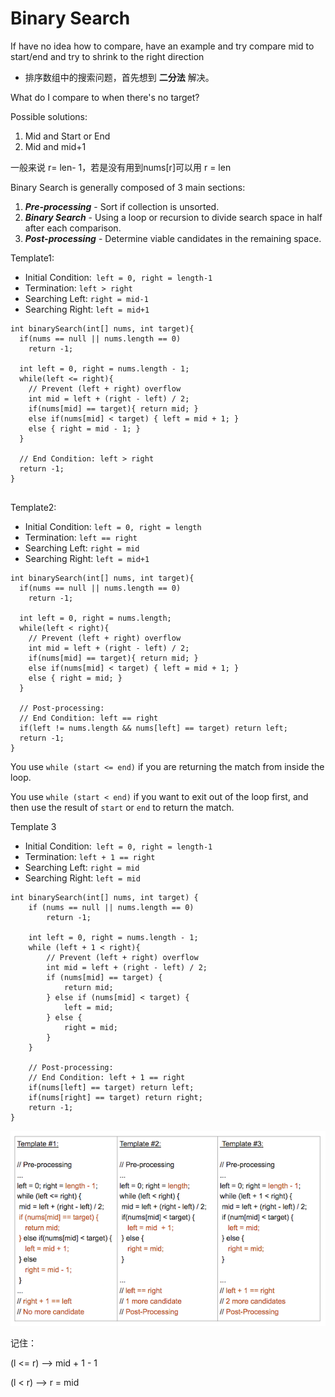 # Binary Search



If have no idea how to compare, have an example and try compare mid to start/end and try to shrink to the right direction

* 排序数组中的搜索问题，首先想到 **二分法** 解决。

What do I compare to when there's no target?

Possible solutions:

1. Mid and Start or End
2. Mid and mid+1



一般来说 r= len-  1，若是没有用到nums\[r]可以用 r = len

Binary Search is generally composed of 3 main sections:

1. _**Pre-processing**_ - Sort if collection is unsorted.
2. _**Binary Search**_ - Using a loop or recursion to divide search space in half after each comparison.
3. _**Post-processing**_ - Determine viable candidates in the remaining space.

Template1:

* Initial Condition:` left = 0, right = length-1`
* Termination: `left > right`
* Searching Left: `right = mid-1`
* Searching Right: `left = mid+1`

```
int binarySearch(int[] nums, int target){
  if(nums == null || nums.length == 0)
    return -1;

  int left = 0, right = nums.length - 1;
  while(left <= right){
    // Prevent (left + right) overflow
    int mid = left + (right - left) / 2;
    if(nums[mid] == target){ return mid; }
    else if(nums[mid] < target) { left = mid + 1; }
    else { right = mid - 1; }
  }

  // End Condition: left > right
  return -1;
}


```

Template2:



* Initial Condition: `left = 0, right = length`
* Termination: `left == right`
* Searching Left: `right = mid`
* Searching Right: `left = mid+1`

```
int binarySearch(int[] nums, int target){
  if(nums == null || nums.length == 0)
    return -1;

  int left = 0, right = nums.length;
  while(left < right){
    // Prevent (left + right) overflow
    int mid = left + (right - left) / 2;
    if(nums[mid] == target){ return mid; }
    else if(nums[mid] < target) { left = mid + 1; }
    else { right = mid; }
  }

  // Post-processing:
  // End Condition: left == right
  if(left != nums.length && nums[left] == target) return left;
  return -1;
}
```

You use `while (start <= end)` if you are returning the match from inside the loop.

You use `while (start < end)` if you want to exit out of the loop first, and then use the result of `start` or `end` to return the match.



Template 3



* Initial Condition:` left = 0, right = length-1`
* Termination: `left + 1 == right`
* Searching Left: `right = mid`
* Searching Right: `left = mid`

```
int binarySearch(int[] nums, int target) {
    if (nums == null || nums.length == 0)
        return -1;

    int left = 0, right = nums.length - 1;
    while (left + 1 < right){
        // Prevent (left + right) overflow
        int mid = left + (right - left) / 2;
        if (nums[mid] == target) {
            return mid;
        } else if (nums[mid] < target) {
            left = mid;
        } else {
            right = mid;
        }
    }

    // Post-processing:
    // End Condition: left + 1 == right
    if(nums[left] == target) return left;
    if(nums[right] == target) return right;
    return -1;
}
```

![](<../../.gitbook/assets/image (10).png>)

记住：

(l <= r) --> mid + 1 - 1

(l < r) --> r = mid
